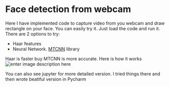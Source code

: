 # Face detection from webcam
Here I have implemented code to capture video from you webcam and draw rectangle on your face.
You can easily try it. Just load the code and run it.
There are 2 options to try:

 - Haar features
 - Neural Network. [MTCNN](https://github.com/ipazc/mtcnn) library

Haar is faster buy MTCNN is more accurate.
Here is how it works
![enter image description here](https://github.com/Lurrobert/Face_detection_OpenCv-Haar/blob/master/video.gif?raw=true)

You can also see jupyter for more detailed version. I tried things there and then wrote beatiful version in Pycharm
